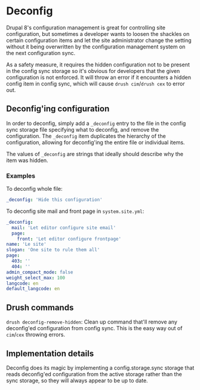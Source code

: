 Deconfig
========

Drupal 8's configuration management is great for controlling site
configuration, but sometimes a developer wants to loosen the shackles
on certain configuration items and let the site administrator change
the setting without it being overwritten by the configuration
management system on the next configuration sync.

As a safety measure, it requires the hidden configuration not to be
present in the config sync storage so it's obvious for developers that
the given configuration is not enforced. It will throw an error if it
encounters a hidden config item in config sync, which will cause
`drush cim`/`drush cex` to error out.

## Deconfig'ing configuration

In order to deconfig, simply add a `_deconfig` entry to the file in
the config sync storage file specifying what to deconfig, and remove
the configuration. The `_deconfig` item duplicates the hierarchy of
the configuration, allowing for deconfig'ing the entire file or
individual items.

The values of `_deconfig` are strings that ideally should describe why
the item was hidden.

### Examples

To deconfig whole file:

``` yaml
_deconfig: 'Hide this configuration'
```

To deconfig site mail and front page in `system.site.yml`:

``` yaml
_deconfig:
  mail: 'Let editor configure site email'
  page:
    front: 'Let editor configure frontpage'
name: 'Le site'
slogan: 'One site to rule them all'
page:
  403: ''
  404: ''
admin_compact_mode: false
weight_select_max: 100
langcode: en
default_langcode: en
```

## Drush commands

`drush deconfig-remove-hidden`: Clean up command that'll remove any
deconfig'ed configuration from config sync. This is the easy way out
of `cim`/`cex` throwing errors.

## Implementation details

Deconfig does its magic by implementing a config.storage.sync storage
that reads deconfig'ed configuration from the active storage rather
than the sync storage, so they will always appear to be up to date.
